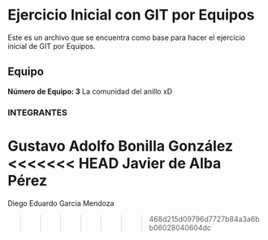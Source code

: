 # Ejercicio Inicial con GIT por Equipos

Este es un archivo que se encuentra como base para hacer el ejercicio inicial de GIT por Equipos.

## Equipo
**Número de Equipo: 3**  La comunidad del anillo xD

### INTEGRANTES
   Gustavo Adolfo Bonilla González
<<<<<<< HEAD
   Javier de Alba Pérez
=======
   Diego Eduardo Garcia Mendoza
>>>>>>> 468d215d09796d7727b84a3a6bb06028040604dc
